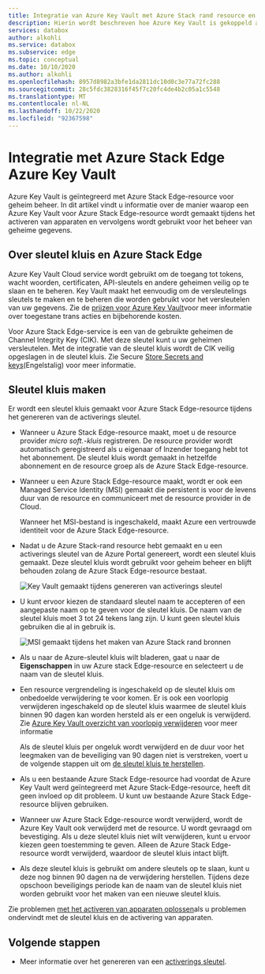 ```yaml
---
title: Integratie van Azure Key Vault met Azure Stack rand resource en apparaat activeren
description: Hierin wordt beschreven hoe Azure Key Vault is gekoppeld aan het geheime beheer tijdens de activering van Azure Stack Edge Pro-apparaat.
services: databox
author: alkohli
ms.service: databox
ms.subservice: edge
ms.topic: conceptual
ms.date: 10/10/2020
ms.author: alkohli
ms.openlocfilehash: 8957d8982a3bfe1da2811dc10d0c3e77a72fc288
ms.sourcegitcommit: 28c5fdc3828316f45f7c20fc4de4b2c05a1c5548
ms.translationtype: MT
ms.contentlocale: nl-NL
ms.lasthandoff: 10/22/2020
ms.locfileid: "92367598"
---
```

# <a name="azure-key-vault-integration-with-azure-stack-edge"></a>Integratie met Azure Stack Edge Azure Key Vault 

Azure Key Vault is geïntegreerd met Azure Stack Edge-resource voor geheim beheer. In dit artikel vindt u informatie over de manier waarop een Azure Key Vault voor Azure Stack Edge-resource wordt gemaakt tijdens het activeren van apparaten en vervolgens wordt gebruikt voor het beheer van geheime gegevens. 


## <a name="about-key-vault-and-azure-stack-edge"></a>Over sleutel kluis en Azure Stack Edge

Azure Key Vault Cloud service wordt gebruikt om de toegang tot tokens, wacht woorden, certificaten, API-sleutels en andere geheimen veilig op te slaan en te beheren. Key Vault maakt het eenvoudig om de versleutelings sleutels te maken en te beheren die worden gebruikt voor het versleutelen van uw gegevens. Zie de [prijzen voor Azure Key Vault](https://azure.microsoft.com/pricing/details/key-vault/)voor meer informatie over toegestane trans acties en bijbehorende kosten.

Voor Azure Stack Edge-service is een van de gebruikte geheimen de Channel Integrity Key (CIK). Met deze sleutel kunt u uw geheimen versleutelen. Met de integratie van de sleutel kluis wordt de CIK veilig opgeslagen in de sleutel kluis. Zie Secure [Store Secrets and keys](../key-vault/general/overview.md#securely-store-secrets-and-keys)(Engelstalig) voor meer informatie.


## <a name="key-vault-creation"></a>Sleutel kluis maken

Er wordt een sleutel kluis gemaakt voor Azure Stack Edge-resource tijdens het genereren van de activerings sleutel. 

- Wanneer u Azure Stack Edge-resource maakt, moet u de resource provider *micro soft.-kluis* registreren. De resource provider wordt automatisch geregistreerd als u eigenaar of Inzender toegang hebt tot het abonnement. De sleutel kluis wordt gemaakt in hetzelfde abonnement en de resource groep als de Azure Stack Edge-resource. 

- Wanneer u een Azure Stack Edge-resource maakt, wordt er ook een Managed Service Identity (MSI) gemaakt die persistent is voor de levens duur van de resource en communiceert met de resource provider in de Cloud. 

    Wanneer het MSI-bestand is ingeschakeld, maakt Azure een vertrouwde identiteit voor de Azure Stack Edge-resource.

- Nadat u de Azure Stack-rand resource hebt gemaakt en u een activerings sleutel van de Azure Portal genereert, wordt een sleutel kluis gemaakt. Deze sleutel kluis wordt gebruikt voor geheim beheer en blijft behouden zolang de Azure Stack Edge-resource bestaat. 

    ![Key Vault gemaakt tijdens genereren van activerings sleutel](media/azure-stack-edge-gpu-deploy-prep/azure-stack-edge-resource-3.png)

- U kunt ervoor kiezen de standaard sleutel naam te accepteren of een aangepaste naam op te geven voor de sleutel kluis. De naam van de sleutel kluis moet 3 tot 24 tekens lang zijn. U kunt geen sleutel kluis gebruiken die al in gebruik is. <!--The MSI is then used to authenticate to key vault to retrieve secrets.--> 

    ![MSI gemaakt tijdens het maken van Azure Stack rand bronnen](media/azure-stack-edge-gpu-deploy-prep/create-resource-8.png)

- Als u naar de Azure-sleutel kluis wilt bladeren, gaat u naar de **Eigenschappen** in uw Azure stack Edge-resource en selecteert u de naam van de sleutel kluis. 

- Een resource vergrendeling is ingeschakeld op de sleutel kluis om onbedoelde verwijdering te voor komen. Er is ook een voorlopig verwijderen ingeschakeld op de sleutel kluis waarmee de sleutel kluis binnen 90 dagen kan worden hersteld als er een ongeluk is verwijderd. Zie [Azure Key Vault overzicht van voorlopig verwijderen](../key-vault/general/soft-delete-overview.md) voor meer informatie

    Als de sleutel kluis per ongeluk wordt verwijderd en de duur voor het leegmaken van de beveiliging van 90 dagen niet is verstreken, voert u de volgende stappen uit om [de sleutel kluis te herstellen](../key-vault/general/soft-delete-powershell.md#recovering-a-key-vault). 

- Als u een bestaande Azure Stack Edge-resource had voordat de Azure Key Vault werd geïntegreerd met Azure Stack-Edge-resource, heeft dit geen invloed op dit probleem. U kunt uw bestaande Azure Stack Edge-resource blijven gebruiken. 

- Wanneer uw Azure Stack Edge-resource wordt verwijderd, wordt de Azure Key Vault ook verwijderd met de resource. U wordt gevraagd om bevestiging. Als u deze sleutel kluis niet wilt verwijderen, kunt u ervoor kiezen geen toestemming te geven. Alleen de Azure Stack Edge-resource wordt verwijderd, waardoor de sleutel kluis intact blijft. 

- Als deze sleutel kluis is gebruikt om andere sleutels op te slaan, kunt u deze nog binnen 90 dagen na de verwijdering herstellen. Tijdens deze opschoon beveiligings periode kan de naam van de sleutel kluis niet worden gebruikt voor het maken van een nieuwe sleutel kluis.

Zie problemen [met het activeren van apparaten oplossen](azure-stack-edge-gpu-troubleshoot-activation.md)als u problemen ondervindt met de sleutel kluis en de activering van apparaten.

<!--## Key vault secret management

When you generate an activation key, the following events occur:

1. You request an activation key in the Azure portal. The request is then sent to Key Vault resource provider. 
1. A standard tier key vault with access policy is created and is locked by default. This key vault uses the default name or the custom name that you specified.
1. The key vault authenticates with MSI the request to generate activation key. The MSI is also added to the key vault access policy and a channel integrity key is generated and placed in the key vault.
1. The activation key is returned to the Azure portal. You can then copy this key and use it in the local UI to activate your device.-->



## <a name="next-steps"></a>Volgende stappen

- Meer informatie over het genereren van een [activerings sleutel](azure-stack-edge-gpu-deploy-prep.md#get-the-activation-key).

